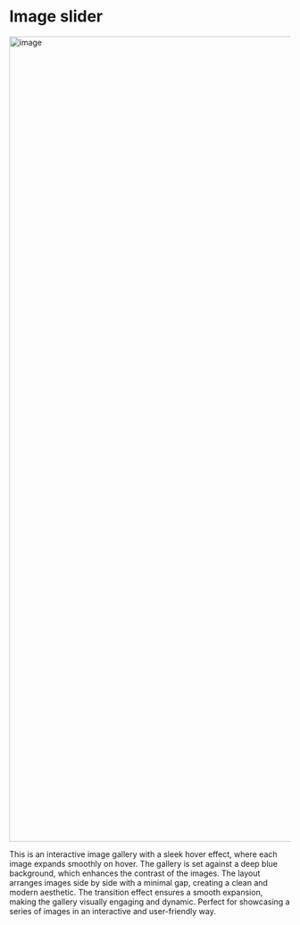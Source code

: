 # Image slider

 <img width="1440" alt="image" src="https://github.com/user-attachments/assets/9a31053c-8783-4e24-847b-f4738634ae9e" />

This is an interactive image gallery with a sleek hover effect, where each image expands smoothly on hover. The gallery is set against a deep blue background, which enhances the contrast of the images. The layout arranges images side by side with a minimal gap, creating a clean and modern aesthetic. The transition effect ensures a smooth expansion, making the gallery visually engaging and dynamic. Perfect for showcasing a series of images in an interactive and user-friendly way.
